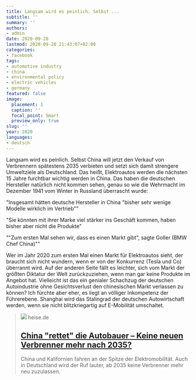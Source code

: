 ```yaml
---
title: Langsam wird es peinlich. Selbst ...
subtitle: ''
summary: ''
authors:
- admin
date: 2020-09-28
lastmod: 2020-09-28 21:43:07+02:00
categories:
- facebook
tags:
- automotive industry
- china
- environmental policy
- electric vehicles
- germany
featured: false
image:
  placement: 1
  caption: ''
  focal_point: Smart
  preview_only: true
slug: ''
year: 2020
languages:
- deutsch
---
```


Langsam wird es peinlich. Selbst China will jetzt den Verkauf von Verbrennern spätestens 2035 verbieten und setzt sich damit strengere Umweltziele als Deutschland. Das heißt, Elektroautos werden die nächsten 15 Jahre furchtbar wichtig werden in China. Das haben die deutschen Hersteller natürlich nicht kommen sehen, genau so wie die Wehrmacht im Dezember 1941 vom Winter in Russland überrascht wurde:

"Insgesamt hätten deutsche Hersteller in China "bisher sehr wenige Modelle wirklich im Vertrieb""

"Sie könnten mit ihrer Marke viel stärker ins Geschäft kommen, haben bisher aber nicht die Produkte"

""Zum ersten Mal sehen wir, dass es einen Markt gibt", sagte Goller (BMW Chef China)""

Wer im Jahr 2020 zum ersten Mal einen Markt für Elektroautos sieht, der braucht sich nicht wundern, wenn er von der Konkurrenz (Tesla und Co) überrannt wird. Auf der anderen Seite fällt es leichter, sich vom Markt der größten Diktatur der Welt zurückzuziehen, wenn man gar keine Produkte im Angebot hat. Vielleicht ist das ein genialer Schachzug der deutschen Autoindustrie ohne Gesichtsverlust den chinesischen Markt verlassen zu können? Ich fürchte aber eher, es liegt an völliger Inkompetenz der Führerebene. Shanghai wird das Stalingrad der deutschen Autowirtschaft werden, wenn sie nicht blitzkriegartig auf E-Mobilität umschaltet.
> [![](https://heise.cloudimg.io/bound/1200x1200/q85.png-lossy-85.webp-lossy-85.foil1/_www-heise-de_/imgs/18/2/9/7/5/8/4/9/shutterstock_1179686422-9ee974b7389be901.jpeg)](https://www.heise.de/news/China-rettet-die-Autobauer-Keine-neuen-Verbrenner-mehr-nach-2035-4913526.html)
> heise.de
> ## [China "rettet" die Autobauer – Keine neuen Verbrenner mehr nach 2035?](https://www.heise.de/news/China-rettet-die-Autobauer-Keine-neuen-Verbrenner-mehr-nach-2035-4913526.html)
>
>China und Kalifornien fahren an der Spitze der Elektromobilität. Auch in Deutschland wird der Ruf lauter, ab 2035 keine Verbrenner mehr neu zuzulassen.